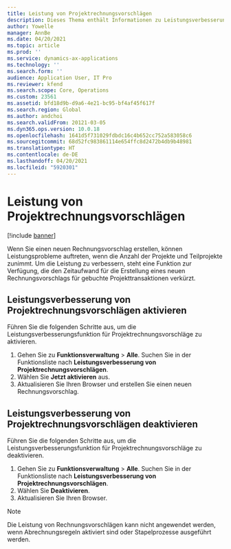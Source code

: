 ```yaml
---
title: Leistung von Projektrechnungsvorschlägen
description: Dieses Thema enthält Informationen zu Leistungsverbesserungen bei Projektrechnungsvorschlägen.
author: Yowelle
manager: AnnBe
ms.date: 04/20/2021
ms.topic: article
ms.prod: ''
ms.service: dynamics-ax-applications
ms.technology: ''
ms.search.form: ''
audience: Application User, IT Pro
ms.reviewer: kfend
ms.search.scope: Core, Operations
ms.custom: 23561
ms.assetid: bfd18d9b-d9a6-4e21-bc95-bf4af45f617f
ms.search.region: Global
ms.author: andchoi
ms.search.validFrom: 20121-03-05
ms.dyn365.ops.version: 10.0.18
ms.openlocfilehash: 1641d5f731029fdbdc16c4b652cc752a583058c6
ms.sourcegitcommit: 68d52fc983861114e654ffc8d2472b4db9b48981
ms.translationtype: HT
ms.contentlocale: de-DE
ms.lasthandoff: 04/20/2021
ms.locfileid: "5920301"
---
```

# <a name="project-invoice-proposal-performance"></a>Leistung von Projektrechnungsvorschlägen

[!include [banner](../includes/banner.md)]

Wenn Sie einen neuen Rechnungsvorschlag erstellen, können Leistungsprobleme auftreten, wenn die Anzahl der Projekte und Teilprojekte zunimmt. Um die Leistung zu verbessern, steht eine Funktion zur Verfügung, die den Zeitaufwand für die Erstellung eines neuen Rechnungsvorschlags für gebuchte Projekttransaktionen verkürzt.

## <a name="enable-project-invoice-proposal-performance-enhancement"></a>Leistungsverbesserung von Projektrechnungsvorschlägen aktivieren
Führen Sie die folgenden Schritte aus, um die Leistungsverbesserungsfunktion für Projektrechnungsvorschläge zu aktivieren.

1.  Gehen Sie zu **Funktionsverwaltung** > **Alle**. Suchen Sie in der Funktionsliste nach **Leistungsverbesserung von Projektrechnungsvorschlägen**.
2.  Wählen Sie **Jetzt aktivieren** aus.
3.  Aktualisieren Sie Ihren Browser und erstellen Sie einen neuen Rechnungsvorschlag.

## <a name="turn-off-project-invoice-proposal-performance-enhancement"></a>Leistungsverbesserung von Projektrechnungsvorschlägen deaktivieren
Führen Sie die folgenden Schritte aus, um die Leistungsverbesserungsfunktion für Projektrechnungsvorschläge zu deaktivieren.

1.  Gehen Sie zu **Funktionsverwaltung** > **Alle**. Suchen Sie in der Funktionsliste nach **Leistungsverbesserung von Projektrechnungsvorschlägen**.
2.  Wählen Sie **Deaktivieren**.
3.  Aktualisieren Sie Ihren Browser.

> [!NOTE]
> Die Leistung von Rechnungsvorschlägen kann nicht angewendet werden, wenn Abrechnungsregeln aktiviert sind oder Stapelprozesse ausgeführt werden.
